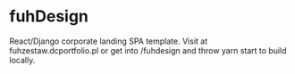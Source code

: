 # fuhDesign
React/Django corporate landing SPA template.
Visit at fuhzestaw.dcportfolio.pl or get into /fuhdesign and throw yarn start to build locally.
